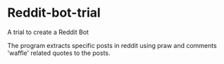 # Reddit-bot-trial
A trial to create a Reddit Bot 

The program extracts specific posts in reddit using praw and comments 'waffle' related quotes to the posts.
